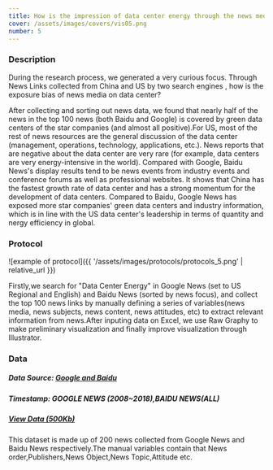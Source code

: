 ```yaml
---
title: How is the impression of data center energy through the news media?
cover: /assets/images/covers/vis05.png
number: 5
---
```

### Description
During the research process, we generated a very curious focus.
Through News Links collected from China and US by two search engines , how is the exposure bias of news media on data center?

After collecting and sorting out news data, we found that nearly half of the news in the top 100 news (both Baidu and Google) is covered by green data centers of the star companies (and almost all positive).For US, most of the rest of news resources are the general discussion of the data center (management, operations, technology, applications, etc.). News reports that are negative about the data center are very rare (for example, data centers are very energy-intensive in the world). Compared with Google, Baidu News's display results tend to be news events from industry events and conference forums as well as professional websites. It shows that China has the fastest growth rate of data center and has a strong momentum for the development of data centers. Compared to Baidu, Google News has exposed more star companies' green data centers and industry information, which is in line with the US data center's leadership in terms of quantity and nergy efficiency in global.

### Protocol
![example of protocol]({{ '/assets/images/protocols/protocols_5.png' | relative_url }})

Firstly,we search for "Data Center Energy" in Google News (set to US Regional and English) and Baidu News (sorted by news focus), and collect the top 100 news links by manually defining a series of variables(news media, news subjects, news content, news attitudes, etc) to extract relevant information from news.After inputing data on Excel, we use Raw Graphy to make preliminary visualization and finally improve visualization through Illustrator.

### Data
##### Data Source: [Google and Baidu](http://densitydesign.org/)
##### Timestamp: GOOGLE NEWS (2008~2018),BAIDU NEWS(ALL)
##### [View Data (500Kb)](http://densitydesign.org/)
This dataset is made up of 200 news collected from Google News and Baidu News respectively.The manual variables contain that News order,Publishers,News Object,News Topic,Attitude etc.
